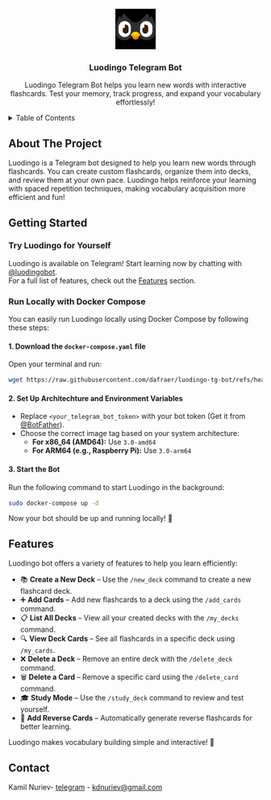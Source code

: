 <!-- PROJECT LOGO -->
<br />
<div align="center">
  <a href="https://github.com/github_username/repo_name">
    <img src="media/logo.png" alt="Logo" width="80" height="80">
  </a>

<h3 align="center">Luodingo Telegram Bot</h3>

  <p align="center">
    Luodingo Telegram Bot helps you learn new words with interactive flashcards. Test your memory, track progress, and expand your vocabulary effortlessly!
    <br />
  </p>
</div>



<!-- TABLE OF CONTENTS -->
<details>
  <summary>Table of Contents</summary>
  <ol>
    <li>
      <a href="#about-the-project">About The Project</a>
    </li>
    <li>
      <a href="#getting-started">Getting Started</a>
      <ul>
        <li><a href="#try-luodingo-for-yourself">Try Luodingo for Yourself</a></li>
        <li><a href="#run-locally-with-docker-compose">Run Locally with Docker Compose</a></li>
      </ul>
    </li>
    <li><a href="#features">Features</a></li>
    <li><a href="#contact">Contact</a></li>
  </ol>
</details>



<!-- ABOUT THE PROJECT -->
## About The Project

Luodingo is a Telegram bot designed to help you learn new words through flashcards. You can create custom flashcards, organize them into decks, and review them at your own pace. Luodingo helps reinforce your learning with spaced repetition techniques, making vocabulary acquisition more efficient and fun! 




<!-- GETTING STARTED -->
## Getting Started  

### Try Luodingo for Yourself  
Luodingo is available on Telegram! Start learning now by chatting with [@luodingobot](https://t.me/luodingobot).  
For a full list of features, check out the [Features](#features) section.  

### Run Locally with Docker Compose  
You can easily run Luodingo locally using Docker Compose by following these steps:  

#### 1. Download the `docker-compose.yaml` file  
Open your terminal and run:  

```sh
wget https://raw.githubusercontent.com/dafraer/luodingo-tg-bot/refs/heads/main/docker-compose.yaml
```  

#### 2. Set Up Architechture and  Environment Variables  
- Replace `<your_telegram_bot_token>` with your bot token (Get it from [@BotFather](https://t.me/BotFather)).  
- Choose the correct image tag based on your system architecture:  
  - **For x86_64 (AMD64):** Use `3.0-amd64`  
  - **For ARM64 (e.g., Raspberry Pi):** Use `3.0-arm64`  

#### 3. Start the Bot  
Run the following command to start Luodingo in the background:  

```sh
sudo docker-compose up -d
```  

Now your bot should be up and running locally! 🚀


<!-- FEATURES -->
## Features  

Luodingo bot offers a variety of features to help you learn efficiently:  

- 📚 **Create a New Deck** – Use the `/new_deck` command to create a new flashcard deck.  
- ➕ **Add Cards** – Add new flashcards to a deck using the `/add_cards` command.  
- 📋 **List All Decks** – View all your created decks with the `/my_decks` command.  
- 🔍 **View Deck Cards** – See all flashcards in a specific deck using `/my_cards`.  
- ❌ **Delete a Deck** – Remove an entire deck with the `/delete_deck` command.  
- 🗑 **Delete a Card** – Remove a specific card using the `/delete_card` command.  
- 🎓 **Study Mode** – Use the `/study_deck` command to review and test yourself.  
- 🔄 **Add Reverse Cards** – Automatically generate reverse flashcards for better learning.  

Luodingo makes vocabulary building simple and interactive! 🚀  



<!-- CONTACT -->
## Contact

Kamil Nuriev- [telegram](https://t.me/dafraer) - kdnuriev@gmail.com




